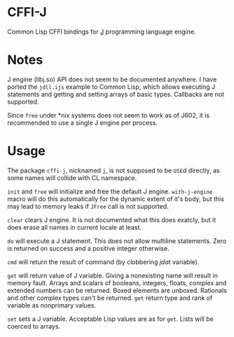 # CFFI-J

Common Lisp CFFI bindings for [J](http://jsoftware.com) programming language engine.

# Notes

J engine (libj.so) API does not seem to be documented anywhere. I have ported the `jdll.ijs` example to Common Lisp, which allows executing J statements and getting and setting arrays of basic types. Callbacks are not supported.

Since `free` under *nix systems does not seem to work as of J602, it is recommended to use a single J engine per process.

# Usage

The package `cffi-j`, nicknamed `j`, is not supposed to be `USE`d directly, as some names will collide with CL namespace.

`init` and `free` will initialize and free the default J engine. `with-j-engine` macro will do this automatically for the dynamic extent of it's body, but this may lead to memory leaks if `JFree` call is not supported.

`clear` clears J engine. It is not documented what this does exatcly, but it does erase all names in current locale at least.

`do` will execute a J statement. This does not allow multiline statements. Zero is returned on success and a positive integer otherwise.

`cmd` will return the result of command (by clobbering *jdat* variable).

`get` will return value of J variable. Giving a nonexisting name will result in memory fault. Arrays and scalars of booleans, integers, floats, complex and extended numbers can be returned. Boxed elements are unboxed. Rationals and other complex types can't be returned. `get` return type and rank of variable as nonprimary values.

`set` sets a J variable. Acceptable Lisp values are as for `get`. Lists will be coerced to arrays.
